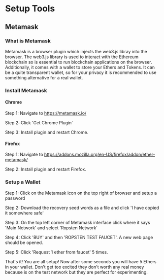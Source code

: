 # Setup Tools

## Metamask

### What is Metamask

Metamask is a browser plugin which injects the web3.js libray into the browser. The web3.js library is used to interact with the Ethereum blockchain so is essential to run blockchain applications on the browser. Additionally, it comes with a wallet to store your Ethers and Tokens. It can be a quite transparent wallet, so for your privacy it is recommended to use something alternative for a real wallet.

### Install Metamask

#### Chrome
Step 1: 
Navigate to https://metamask.io/

Step 2: Click 'Get Chrome Plugin'

Step 3: Install plugin and restart Chrome.

#### Firefox

Step 1: Navigate to https://addons.mozilla.org/en-US/firefox/addon/ether-metamask/

Step 2: Install plugin and restart Firefox.

### Setup a Wallet

Step 1: Click on the Metamask icon on the top right of browser and setup a password


Step 2: Download the recovery seed words as a file and click 'I have copied it somewhere safe'

Step 3: On the top left corner of Metamask interface click where it says 'Main Network' and select 'Ropsten Network'

Step 4: Click 'BUY' and then 'ROPSTEN TEST FAUCET'. A new web page should be opened.

Step 5: Click 'Request 1 ether from faucet' 5 times.

That's it! You are all setup! Now after some seconds you will have 5 Ethers in your wallet. Don't get too excited they don't worth any real money because is on the test network but they are perfect for experimenting.



